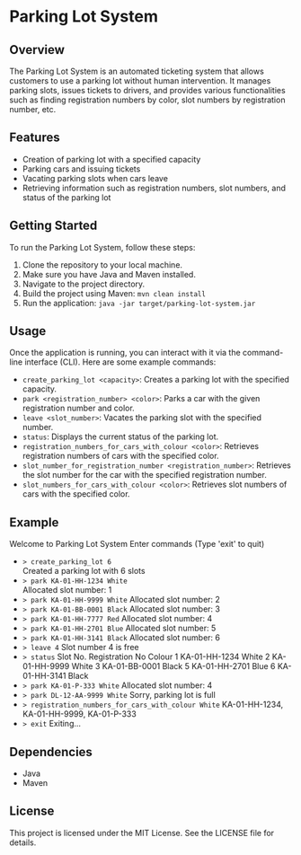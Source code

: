 # Parking Lot System

## Overview
The Parking Lot System is an automated ticketing system that allows customers to use a parking lot without human intervention. It manages parking slots, issues tickets to drivers, and provides various functionalities such as finding registration numbers by color, slot numbers by registration number, etc.

## Features
- Creation of parking lot with a specified capacity
- Parking cars and issuing tickets
- Vacating parking slots when cars leave
- Retrieving information such as registration numbers, slot numbers, and status of the parking lot

## Getting Started
To run the Parking Lot System, follow these steps:

1. Clone the repository to your local machine.
2. Make sure you have Java and Maven installed.
3. Navigate to the project directory.
4. Build the project using Maven: `mvn clean install`
5. Run the application: `java -jar target/parking-lot-system.jar`

## Usage
Once the application is running, you can interact with it via the command-line interface (CLI). Here are some example commands:

- `create_parking_lot <capacity>`: Creates a parking lot with the specified capacity.
- `park <registration_number> <color>`: Parks a car with the given registration number and color.
- `leave <slot_number>`: Vacates the parking slot with the specified number.
- `status`: Displays the current status of the parking lot.
- `registration_numbers_for_cars_with_colour <color>`: Retrieves registration numbers of cars with the specified color.
- `slot_number_for_registration_number <registration_number>`: Retrieves the slot number for the car with the specified registration number.
- `slot_numbers_for_cars_with_colour <color>`: Retrieves slot numbers of cars with the specified color.

## Example
Welcome to Parking Lot System
Enter commands (Type 'exit' to quit)
- `> create_parking_lot 6`\
Created a parking lot with 6 slots
- `> park KA-01-HH-1234 White`\
Allocated slot number: 1
- `> park KA-01-HH-9999 White`
Allocated slot number: 2
- `> park KA-01-BB-0001 Black`
Allocated slot number: 3
- `> park KA-01-HH-7777 Red`
Allocated slot number: 4
- `> park KA-01-HH-2701 Blue`
Allocated slot number: 5
- `> park KA-01-HH-3141 Black`
Allocated slot number: 6
- `> leave 4`
Slot number 4 is free
- `> status`
Slot No. Registration No Colour
1      KA-01-HH-1234 White
2      KA-01-HH-9999 White
3      KA-01-BB-0001 Black
5      KA-01-HH-2701 Blue
6      KA-01-HH-3141 Black
- `> park KA-01-P-333 White`
Allocated slot number: 4
- `> park DL-12-AA-9999 White`
Sorry, parking lot is full
- `> registration_numbers_for_cars_with_colour White`
KA-01-HH-1234, KA-01-HH-9999, KA-01-P-333
- `> exit`
Exiting...

## Dependencies
- Java
- Maven

## License
This project is licensed under the MIT License. See the LICENSE file for details.
